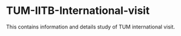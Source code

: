 # TUM-IITB-International-visit


This contains information and details study of TUM international visit.
